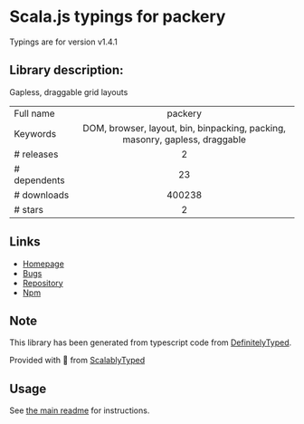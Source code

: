 
# Scala.js typings for packery

Typings are for version v1.4.1

## Library description:
Gapless, draggable grid layouts

|                    |                 |
| ------------------ | :-------------: |
| Full name          | packery |
| Keywords           | DOM, browser, layout, bin, binpacking, packing, masonry, gapless, draggable |
| # releases         | 2 |
| # dependents       | 23 |
| # downloads        | 400238 |
| # stars            | 2 |

## Links
- [Homepage](http://packery.metafizzy.co)
- [Bugs](https://github.com/metafizzy/packery/issues)
- [Repository](https://github.com/metafizzy/packery)
- [Npm](https://www.npmjs.com/package/packery)
    


## Note
This library has been generated from typescript code from [DefinitelyTyped](https://definitelytyped.org).

Provided with :purple_heart: from [ScalablyTyped](https://github.com/oyvindberg/ScalablyTyped)

## Usage
See [the main readme](../../readme.md) for instructions.


